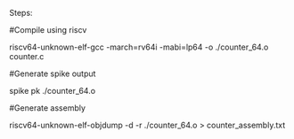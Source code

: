 Steps:

#Compile using riscv

riscv64-unknown-elf-gcc -march=rv64i -mabi=lp64 -o ./counter_64.o counter.c 

#Generate spike output

spike pk ./counter_64.o

#Generate assembly

riscv64-unknown-elf-objdump -d -r  ./counter_64.o > counter_assembly.txt
